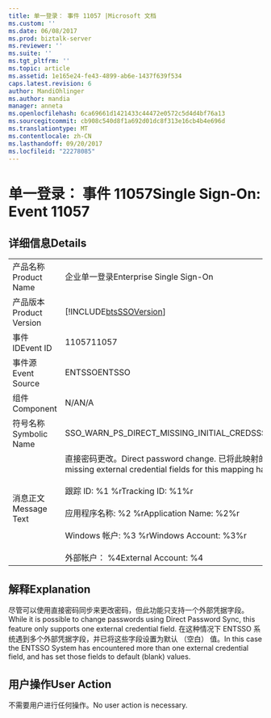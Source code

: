 ```yaml
---
title: 单一登录： 事件 11057 |Microsoft 文档
ms.custom: ''
ms.date: 06/08/2017
ms.prod: biztalk-server
ms.reviewer: ''
ms.suite: ''
ms.tgt_pltfrm: ''
ms.topic: article
ms.assetid: 1e165e24-fe43-4899-ab6e-1437f639f534
caps.latest.revision: 6
author: MandiOhlinger
ms.author: mandia
manager: anneta
ms.openlocfilehash: 6ca69661d1421433c44472e0572c5d4d4bf76a13
ms.sourcegitcommit: cb908c540d8f1a692d01dc8f313e16cb4b4e696d
ms.translationtype: MT
ms.contentlocale: zh-CN
ms.lasthandoff: 09/20/2017
ms.locfileid: "22278085"
---
```

# <a name="single-sign-on-event-11057"></a><span data-ttu-id="6542b-102">单一登录： 事件 11057</span><span class="sxs-lookup"><span data-stu-id="6542b-102">Single Sign-On: Event 11057</span></span>
## <a name="details"></a><span data-ttu-id="6542b-103">详细信息</span><span class="sxs-lookup"><span data-stu-id="6542b-103">Details</span></span>  
  
|||  
|-|-|  
|<span data-ttu-id="6542b-104">产品名称</span><span class="sxs-lookup"><span data-stu-id="6542b-104">Product Name</span></span>|<span data-ttu-id="6542b-105">企业单一登录</span><span class="sxs-lookup"><span data-stu-id="6542b-105">Enterprise Single Sign-On</span></span>|  
|<span data-ttu-id="6542b-106">产品版本</span><span class="sxs-lookup"><span data-stu-id="6542b-106">Product Version</span></span>|[!INCLUDE[btsSSOVersion](../includes/btsssoversion-md.md)]|  
|<span data-ttu-id="6542b-107">事件 ID</span><span class="sxs-lookup"><span data-stu-id="6542b-107">Event ID</span></span>|<span data-ttu-id="6542b-108">11057</span><span class="sxs-lookup"><span data-stu-id="6542b-108">11057</span></span>|  
|<span data-ttu-id="6542b-109">事件源</span><span class="sxs-lookup"><span data-stu-id="6542b-109">Event Source</span></span>|<span data-ttu-id="6542b-110">ENTSSO</span><span class="sxs-lookup"><span data-stu-id="6542b-110">ENTSSO</span></span>|  
|<span data-ttu-id="6542b-111">组件</span><span class="sxs-lookup"><span data-stu-id="6542b-111">Component</span></span>|<span data-ttu-id="6542b-112">N/A</span><span class="sxs-lookup"><span data-stu-id="6542b-112">N/A</span></span>|  
|<span data-ttu-id="6542b-113">符号名称</span><span class="sxs-lookup"><span data-stu-id="6542b-113">Symbolic Name</span></span>|<span data-ttu-id="6542b-114">SSO_WARN_PS_DIRECT_MISSING_INITIAL_CREDS</span><span class="sxs-lookup"><span data-stu-id="6542b-114">SSO_WARN_PS_DIRECT_MISSING_INITIAL_CREDS</span></span>|  
|<span data-ttu-id="6542b-115">消息正文</span><span class="sxs-lookup"><span data-stu-id="6542b-115">Message Text</span></span>|<span data-ttu-id="6542b-116">直接密码更改。</span><span class="sxs-lookup"><span data-stu-id="6542b-116">Direct password change.</span></span> <span data-ttu-id="6542b-117">已将此映射的某些缺少的外部凭据字段设置为默认值。%r</span><span class="sxs-lookup"><span data-stu-id="6542b-117">Some missing external credential fields for this mapping have been set to default values.%r</span></span><br /><br /> <span data-ttu-id="6542b-118">跟踪 ID: %1 %r</span><span class="sxs-lookup"><span data-stu-id="6542b-118">Tracking ID: %1%r</span></span><br /><br /> <span data-ttu-id="6542b-119">应用程序名称: %2 %r</span><span class="sxs-lookup"><span data-stu-id="6542b-119">Application Name: %2%r</span></span><br /><br /> <span data-ttu-id="6542b-120">Windows 帐户: %3 %r</span><span class="sxs-lookup"><span data-stu-id="6542b-120">Windows Account: %3%r</span></span><br /><br /> <span data-ttu-id="6542b-121">外部帐户： %4</span><span class="sxs-lookup"><span data-stu-id="6542b-121">External Account: %4</span></span>|  
  
## <a name="explanation"></a><span data-ttu-id="6542b-122">解释</span><span class="sxs-lookup"><span data-stu-id="6542b-122">Explanation</span></span>  
 <span data-ttu-id="6542b-123">尽管可以使用直接密码同步来更改密码，但此功能只支持一个外部凭据字段。</span><span class="sxs-lookup"><span data-stu-id="6542b-123">While it is possible to change passwords using Direct Password Sync, this feature only supports one external credential field.</span></span> <span data-ttu-id="6542b-124">在这种情况下 ENTSSO 系统遇到多个外部凭据字段，并已将这些字段设置为默认 （空白） 值。</span><span class="sxs-lookup"><span data-stu-id="6542b-124">In this case the ENTSSO System has encountered more than one external credential field, and has set those fields to default (blank) values.</span></span>  
  
## <a name="user-action"></a><span data-ttu-id="6542b-125">用户操作</span><span class="sxs-lookup"><span data-stu-id="6542b-125">User Action</span></span>  
 <span data-ttu-id="6542b-126">不需要用户进行任何操作。</span><span class="sxs-lookup"><span data-stu-id="6542b-126">No user action is necessary.</span></span>